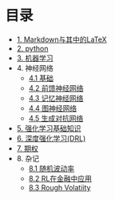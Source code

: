 # 目录

- [1. Markdown与其中的LaTeX](markdown/markdown)
- [2. python](python/python.md)
- [3. 机器学习](ml/ml)
- 4\. 神经网络
  - [4.1 基础](nn/basic.md)
  - [4.2 前馈神经网络](nn/feedforward.md)
  - [4.3 记忆神经网络](nn/memory.md)
  - [4.4 图神经网络](nn/graph.md)  
  - [4.5 生成对抗网络](nn/GAN.md)
- [5. 强化学习基础知识](DRL/RL.md)
- [6. 深度强化学习(DRL)](DRL/DRL.md)
- [7. 期权](option/option.md)
- 8\. 杂记
  - [8.1 随机波动率](notes/sv.md)
  - [8.2 RL在金融中应用](DRL/fin.md)
  - [8.3 Rough Volatiity](notes/rough.md)
